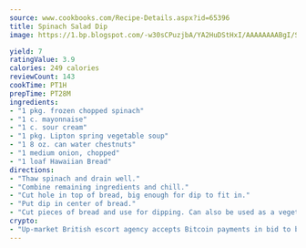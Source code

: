 ```yaml
---
source: www.cookbooks.com/Recipe-Details.aspx?id=65396
title: Spinach Salad Dip
image: https://1.bp.blogspot.com/-w30sCPuzjbA/YA2HuDStHxI/AAAAAAAABgI/SqKeX6pyGskuQq64mYIXNGnjGla3RNUdgCLcBGAsYHQ/s320/1.png

yield: 7
ratingValue: 3.9
calories: 249 calories
reviewCount: 143
cookTime: PT1H
prepTime: PT28M
ingredients:
- "1 pkg. frozen chopped spinach"
- "1 c. mayonnaise"
- "1 c. sour cream"
- "1 pkg. Lipton spring vegetable soup"
- "1 8 oz. can water chestnuts"
- "1 medium onion, chopped"
- "1 loaf Hawaiian Bread"
directions:
- "Thaw spinach and drain well."
- "Combine remaining ingredients and chill."
- "Cut hole in top of bread, big enough for dip to fit in."
- "Put dip in center of bread."
- "Cut pieces of bread and use for dipping. Can also be used as a vegetable dip."
crypto:
- "Up-market British escort agency accepts Bitcoin payments in bid to boost worker safety and client anonymity."
---
```

